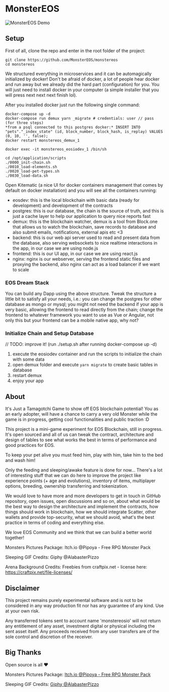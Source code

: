 # MonsterEOS

![MonsterEOS Demo](https://github.com/leordev/monstereos/raw/master/public/images/demo.png)

## Setup

First of all, clone the repo and enter in the root folder of the project:

```
git clone https://github.com/MonsterEOS/monstereos
cd monstereos
```

We structured everything in microservices and it can be automagically initialized by docker! Don't be afraid of docker, a lot of people hear docker and run away but we already did the hard part (configuration) for you. You will just need to install docker in your computer (a simple installer that you will press next next next finish lol).

After you installed docker just run the following single command:

```
docker-compose up -d
docker-compose run demux yarn _migrate # credentials: user // pass  (for three steps)
*from a psql connected to this postgres docker:* INSERT INTO "pets"."_index_state" (id, block_number, block_hash, is_replay) VALUES (0, 10, '', false);
docker restart monstereos_demux_1

docker exec -it monstereos_eosiodev_1 /bin/sh

cd /opt/application/scripts
./0000_init-chain.sh
./0010_load-elements.sh
./0020_load-pet-types.sh
./0030_load-data.sh
```

Open Kitematic (a nice UI for docker containers management that comes by default on docker installation) and you will see all the containers running:

- eosdev: this is the local blockchain with basic data (ready for development) and development of the contracts
- postgres: this is our database, the chain is the source of truth, and this is just a cache layer to help our application to query nice reports fast
- demux: this is the blockchain watcher, demux is a tool from Block.one that allows us to watch the blockchain, save records to database and also submit emails, notifications, external apis etc <3
- backend: this is our web api server used to read and present data from the database, also serving websockets to nice realtime interactions in the app, in our case we are using node.js
- frontend: this is our UI app, in our case we are using react.js
- nginx: nginx is our webserver, serving the frontend static files and proxying the backend, also nginx can act as a load balancer if we want to scale

### EOS Dream Stack

You can build any Dapp using the above structure. Tweak the structure a little bit to satisfy all your needs, i.e.: you can change the postgres for other database as mongo or mysql; you might not need the backend if your app is very basic, allowing the frontend to read directly from the chain; change the frontend to whatever framework you want to use as Vue or Angular, not only this but your frontend can be a mobile native app, why not?

### Initialize Chain and Setup Database

// TODO: improve it! (run ./setup.sh after running docker-compose up -d)

1. execute the eosiodev container and run the scripts to initialize the chain with some data
2. open demux folder and execute `yarn migrate` to create basic tables in database
3. restart demux
4. enjoy your app


## About

It's Just a Tamagotchi Game to show off EOS blockchain potential! You as an early adopter, will have a chance to carry a very old Monster while the game is in progress, getting cool functionalities and public traction :D

This project is a mini-game experiment for EOS Blockchain, still in progress. It's open sourced and all of us can tweak the contract, architecture and design of tables to see what works the best in terms of performance and good practices for EOS.

To keep your pet alive you must feed him, play with him, take him to the bed and wash him!

Only the feeding and sleeping/awake feature is done for now... There's a lot of interesting stuff that we can do here to improve the project like experience points (+ age and evolutions), inventory of items, multiplayer options, breeding, ownership transferring and tokenization.

We would love to have more and more developers to get in touch in GitHub repository, open issues, open discussions and so on, about what would be the best way to design the architecture and implement the contracts, how things should work in blockchain, how we should integrate Scatter, other wallets and provide top-security, what we should avoid, what's the best practice in terms of coding and everything else.

We love EOS Community and we think that we can build a better world together!

Monsters Pictures Package: Itch.io @Pipoya - Free RPG Monster Pack

Sleeping GIF Credits: Giphy @AlabasterPizzo

Arena Background Credits: Freebies from craftpix.net - license here: https://craftpix.net/file-licenses/

## Disclaimer

This project remains purely experimental software and is not to be considered in any way production fit nor has any guarantee of any kind. Use at your own risk.

Any transferred tokens sent to account name 'monstereosio' will not return any entitlement of any asset, investment digital or physical including the sent asset itself. Any proceeds received from any user transfers are of the sole control and discretion of the receiver.

## Big Thanks

Open source is all :heart:

Monsters Pictures Package: [Itch.io @Pipoya - Free RPG Monster Pack](https://pipoya.itch.io/free-rpg-monster-pack)

Sleeping GIF Credits: [Giphy @AlabasterPizzo](https://giphy.com/stickers/zzz-snore-51WvIEoUKKHlGwgmgy)

